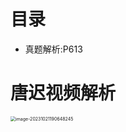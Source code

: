 # 目录

* 真题解析:P613



# 唐迟视频解析

<img src="C:\Users\51532\AppData\Roaming\Typora\typora-user-images\image-20231021190648245.png" alt="image-20231021190648245" style="zoom:50%;" />
